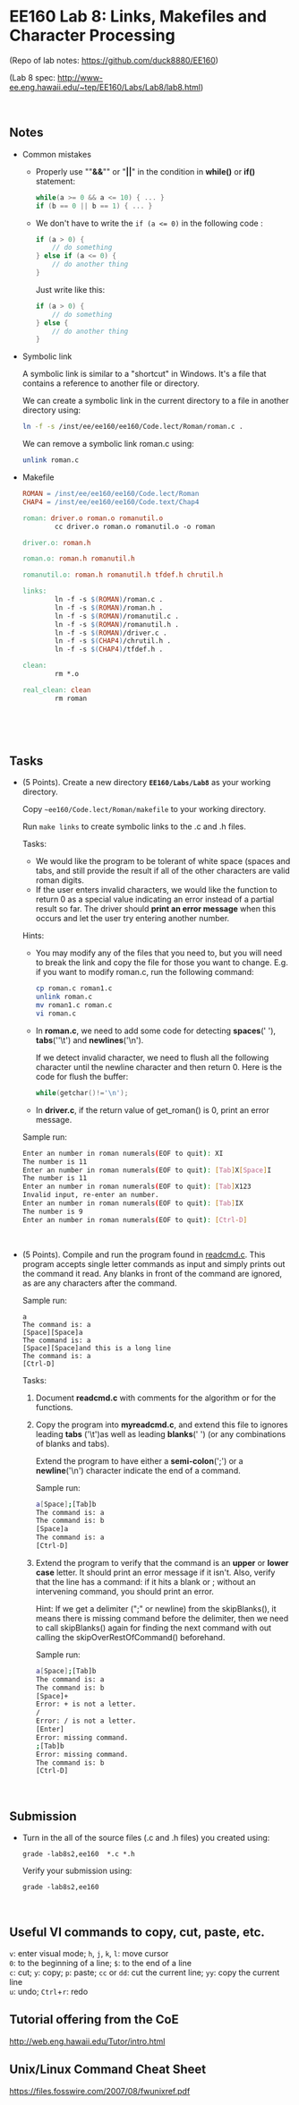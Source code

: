 # EE160 Lab 8: Links, Makefiles and Character Processing 

(Repo of lab notes: <https://github.com/duck8880/EE160>)

(Lab 8 spec: <http://www-ee.eng.hawaii.edu/~tep/EE160/Labs/Lab8/lab8.html>)

​     

## Notes

- Common mistakes

  - Properly use ""**&&**"" or "**||**" in the condition in **while()** or **if()** statement: 

    ```c
    while(a >= 0 && a <= 10) { ... }
    if (b == 0 || b == 1) { ... }
    ```

  - We don't have to write the `if (a <= 0)` in the following code : 

     ```c
     if (a > 0) {
         // do something
     } else if (a <= 0) {
         // do another thing
     }
     ```
     Just write like this:

     ```c
     if (a > 0) {
         // do something
     } else {
         // do another thing
     }
     ```

- Symbolic link

   A symbolic link is similar to a "shortcut" in Windows. It's a file that contains a reference to another file or directory.

   We can create a symbolic link in the current directory to a file in another directory using:

   ```bash
   ln -f -s /inst/ee/ee160/ee160/Code.lect/Roman/roman.c .
   ```

   We can remove a symbolic link roman.c using:

   ```bash
   unlink roman.c
   ```

- Makefile

  ```makefile
  ROMAN = /inst/ee/ee160/ee160/Code.lect/Roman
  CHAP4 = /inst/ee/ee160/ee160/Code.text/Chap4

  roman: driver.o roman.o romanutil.o
          cc driver.o roman.o romanutil.o -o roman

  driver.o: roman.h

  roman.o: roman.h romanutil.h

  romanutil.o: roman.h romanutil.h tfdef.h chrutil.h

  links:
          ln -f -s $(ROMAN)/roman.c .
          ln -f -s $(ROMAN)/roman.h .
          ln -f -s $(ROMAN)/romanutil.c .
          ln -f -s $(ROMAN)/romanutil.h .
          ln -f -s $(ROMAN)/driver.c .
          ln -f -s $(CHAP4)/chrutil.h .
          ln -f -s $(CHAP4)/tfdef.h .

  clean:
          rm *.o

  real_clean: clean
          rm roman
  ```

  ​



​     

## Tasks

- (5 Points). Create a new directory **`EE160/Labs/Lab8`** as your working directory.

  Copy `~ee160/Code.lect/Roman/makefile` to your working directory.

  Run `make links` to create symbolic links to the .c and .h files.

  Tasks: 

  - We would like the program to be tolerant of white space (spaces and tabs, and still provide the result if all of the other characters are valid roman digits.
  - If the user enters invalid characters, we would like the function to return 0 as a special value indicating an error instead of a partial result so far.  The driver should **print an error message** when this occurs and let the user try entering another number. 

  Hints:

  - You may modify any of the files that you need to, but you will need to break the link and copy the file for those you want to change. E.g. if you want to modify roman.c, run the following command:

    ```bash
    cp roman.c roman1.c
    unlink roman.c
    mv roman1.c roman.c
    vi roman.c
    ```

  - In **roman.c**, we need to add some code for detecting **spaces**(' '), **tabs**(''\t') and **newlines**('\n').

    If we detect invalid character, we need to flush all the following character until the newline character and then return 0. Here is the code for flush the buffer:

    ```c
    while(getchar()!='\n');
    ```

  - In **driver.c**, if the return value of  get_roman() is 0, print an error message.

  Sample run:

  ```bash
  Enter an number in roman numerals(EOF to quit): XI
  The number is 11
  Enter an number in roman numerals(EOF to quit): [Tab]X[Space]I
  The number is 11
  Enter an number in roman numerals(EOF to quit): [Tab]X123
  Invalid input, re-enter an number.
  Enter an number in roman numerals(EOF to quit): [Tab]IX
  The number is 9
  Enter an number in roman numerals(EOF to quit): [Ctrl-D]
  ```

  ​


- (5 Points). Compile and run the program found in [readcmd.c](http://www-ee.eng.hawaii.edu/~tep/EE160/Labs/Lab8/readcmd.c). This program accepts single letter commands as input and simply prints out the command it read. Any blanks in front of the command are ignored, as are any characters after the command.

  Sample run:

  ```dash
  a
  The command is: a
  [Space][Space]a
  The command is: a
  [Space][Space]and this is a long line
  The command is: a
  [Ctrl-D]
  ```

  Tasks: 

  1. Document **readcmd.c** with comments for the algorithm or for the functions.

  2. Copy the program into **myreadcmd.c**, and extend this file to ignores leading **tabs** ('\t')as well as leading **blanks**(' ') (or any combinations of blanks and tabs). 

     Extend the program to have either a **semi-colon**(';') or a **newline**('\n') character indicate the end of a command. 

     Sample run:

     ```bash
     a[Space];[Tab]b
     The command is: a
     The command is: b
     [Space]a
     The command is: a
     [Ctrl-D]
     ```

  3. Extend the program to verify that the command is an **upper** or **lower case** letter. It should print an error message if it isn't. Also, verify that the line has a command: if it hits a blank or ; without an intervening command, you should print an error. 

     Hint: If we get a delimiter (";" or newline) from the skipBlanks(), it means there is missing command before the delimiter, then we need to call skipBlanks() again for finding the next command with out calling the skipOverRestOfCommand() beforehand. 

     Sample run:

     ```bash
     a[Space];[Tab]b
     The command is: a
     The command is: b
     [Space]+
     Error: + is not a letter.
     /
     Error: / is not a letter.
     [Enter]
     Error: missing command.
     ;[Tab]b
     Error: missing command.
     The command is: b
     [Ctrl-D]
     ```

     ​




## Submission

- Turn in the all of the source files (.c and .h files) you created using:

  `grade -lab8s2,ee160  *.c *.h`  

  Verify your submission using:

  `grade -lab8s2,ee160`  


   ​

## Useful VI commands to copy, cut, paste, etc.

  `v`: enter visual mode;    `h`, `j`, `k`, `l`: move cursor  
  `0`: to the beginning of a line;    `$`: to the end of a line  
  `c`: cut;    `y`: copy;    `p`: paste;    `cc` or `dd`: cut the current line;    `yy`: copy the current line  
  `u`: undo;    `Ctrl`+`r`: redo

## Tutorial offering from the CoE

<http://web.eng.hawaii.edu/Tutor/intro.html>

## Unix/Linux Command Cheat Sheet

<https://files.fosswire.com/2007/08/fwunixref.pdf>

